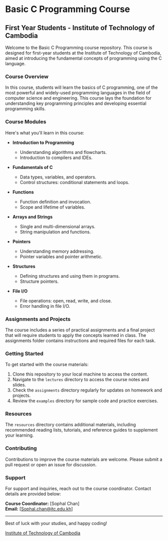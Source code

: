 # Basic C Programming Course
## First Year Students - Institute of Technology of Cambodia

Welcome to the Basic C Programming course repository. This course is designed for first-year students at the Institute of Technology of Cambodia, aimed at introducing the fundamental concepts of programming using the C language.

### Course Overview

In this course, students will learn the basics of C programming, one of the most powerful and widely-used programming languages in the field of computer science and engineering. This course lays the foundation for understanding key programming principles and developing essential programming skills.

### Course Modules

Here's what you'll learn in this course:

- **Introduction to Programming**
  - Understanding algorithms and flowcharts.
  - Introduction to compilers and IDEs.

- **Fundamentals of C**
  - Data types, variables, and operators.
  - Control structures: conditional statements and loops.

- **Functions**
  - Function definition and invocation.
  - Scope and lifetime of variables.

- **Arrays and Strings**
  - Single and multi-dimensional arrays.
  - String manipulation and functions.

- **Pointers**
  - Understanding memory addressing.
  - Pointer variables and pointer arithmetic.

- **Structures**
  - Defining structures and using them in programs.
  - Structure pointers.

- **File I/O**
  - File operations: open, read, write, and close.
  - Error handling in file I/O.

### Assignments and Projects

The course includes a series of practical assignments and a final project that will require students to apply the concepts learned in class. The assignments folder contains instructions and required files for each task.

### Getting Started

To get started with the course materials:

1. Clone this repository to your local machine to access the content.
2. Navigate to the `lectures` directory to access the course notes and slides.
3. Check the `assignments` directory regularly for updates on homework and projects.
4. Review the `examples` directory for sample code and practice exercises.

### Resources

The `resources` directory contains additional materials, including recommended reading lists, tutorials, and reference guides to supplement your learning.

### Contributing

Contributions to improve the course materials are welcome. Please submit a pull request or open an issue for discussion.

### Support

For support and inquiries, reach out to the course coordinator. Contact details are provided below:

**Course Coordinator:** [Sophal Chan]  
**Email:** [Sophal.chan@itc.edu.kh]

---

Best of luck with your studies, and happy coding!

[Institute of Technology of Cambodia](http://www.itc.edu.kh/en/)
